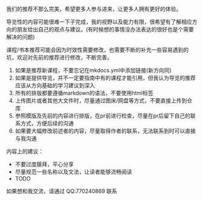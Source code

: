我们的推荐不那么完美，希望更多人参与进来，让更多人拥有更好的体验。

导览性的内容可能很难一下子完成，我的视野以及能力有限，很希望有了解相应方向的朋友给出自己的观点与建议。(有时候想的事情没办法表达的很好也是个需要解决的问题) 

课程/书本推荐可能会因为时效性需要修改，也需要不断的补充一些容易遇到的坑，欢迎对先前的推荐进行修改，不断完善。

1. 如果是推荐新课程，不要忘记在mkdocs.yml中添加链接(新方向同)
2. 如果是提供导览，并不一定要指南中有的课程才能引用，但我认为导览的推荐应该从方向基础的学习建议到深入
3. 所有的排版都要遵循markdown的语法，不要使用html标签
4. 上传图片或者其他大文件时，尽量通过图床/网盘等方式，不要直接上传到仓库
5. 参照模版及先前的内容进行排版，在pr前进行检查，尽量在pr后留下自己的联系方式，方便后续的沟通
6. 如果要大幅修改前述者的内容，尽量取得作者的联系，无法联系到时可以直接与我沟通

内容上的建议：

- 不要过度膜拜，平心分享
- 尽量规范一些名称以及文法，让读者能够流畅阅读
- TODO

如果想和我交流，请通过 QQ:770240869 联系